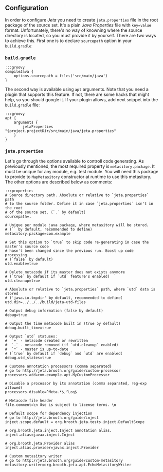 <div class="page-header">
<h2>Configuration</h2>
</div>

In order to configure *Jeta* you need to create `jeta.properties` file in the root package of the source set. It's a plain *Java Properties* file with `key=value` format.
Unfortunately, there's no way of knowning where the source directory is located, so you must provide it by yourself. There are two ways to achieve this. First one is to declare `sourcepath` option in your `build.gradle`:

### `build.gradle`

    :::groovy
    compileJava {
        options.sourcepath = files('src/main/java')
    }

The second way is available using `apt` arguments. Note that you need a plugin that supports this feature. If not, there are some hacks that might help, so you should google it. If your plugin allows, add next snippet into the `build.gradle` file:

    :::groovy
    apt {
        arguments {
            jetaProperties "$project.projectDir/src/main/java/jeta.properties"
        }
    }

### `jeta.properties`
Let's go through the options available to controll code generating. As previously mentioned, the most required property is `metasitory.package`. It must be unique for any module, e.g. test module. You will need this package to provide to `MapMetasitory` constructor at runtime to use this metasitory. The other options are described below as comments:

    :::properties
    # Source directory path. Absolute or relative to `jeta.properties` path
    # to the source folder. Define it in case `jeta.properties` isn't in the root
    # of the source set. (`.` by default)
    sourcepath=.

    # Unique per module java package, where metasitory will be stored.
    # (`` by default, recommended to define)
    metasitory.package=com.example

    # Set this option to `true` to skip code re-generating in case the master's source code
    # hasn't been changed since the previous run. Boost up code processing.
    # (`false` by default)
    utd.enable=true

    # Delete metacode if its master does not exists anymore
    # (`true` by default if `utd` feature's enabled)
    utd.cleanup=true

    # Absolute or relative to `jeta.properties` path, where `utd` data is stored
    # ('java.io.tmpdir' by default, recommended to define)
    utd.dir=../../../build/jeta-utd-files

    # Output debug information (false by default)
    debug=true

    # Output the time metacode built in (true by default)
    debug.built_time=true

    # Output `utd` statuses:
    #  `+` - metacode created or rewritten
    #  `-` - metacode removed (if `utd.cleanup` enabled)
    #  `*` - master is up-to-date
    # (`true` by default if `debug` and `utd` are enabled)
    debug.utd_states=true

    # Custome annotation processors (comma separated)
    # go to http://jeta.brooth.org/guide/custom-processor
    processors.add=com.example.apt.MyCustomProcessor

    # Disable a processor by its annotation (comma separated, reg-exp allowed)
    processors.disable=^Meta.*$,^Log$

    # Metacode file header
    file.comment=\n Use is subject to license terms. \n

    # Default scope for dependency injection
    # go to http://jeta.brooth.org/guide/inject
    inject.scope.default = org.brooth.jeta.tests.inject.DefaultScope

    # org.brooth.jeta.inject.Inject annotation alias.
    inject.alias=javax.inject.Inject

    # org.brooth.jeta.Provider alias
    inject.alias.provider=javax.inject.Provider

    # Custom metasitory writer
    # go to http://jeta.brooth.org/guide/custom-metasitory
    metasitory.writer=org.brooth.jeta.apt.EchoMetasitoryWriter

